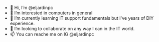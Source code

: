 - 👋 Hi, I’m @eljardinpc
- 👀 I’m interested in computers in general
- 🌱 I’m currently learning IT support fundamentals but I've years of DIY experience.
- 💞️ I’m looking to collaborate on any way I can in the IT world. 
- 📫 You can reache me on IG @eljardinpc

<!---
eljardinpc/eljardinpc is a ✨ special ✨ repository because its `README.md` (this file) appears on your GitHub profile.
You can click the Preview link to take a look at your changes.
--->
